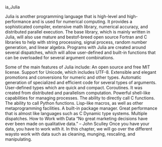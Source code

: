 


ia_Julia 

Julia	is	another	programming	language	that	is	high-level	and	high-performance and	is	used	for	numerical	computing.	It	provides	a	sophisticated	compiler, extensive	math	library,	numerical	accuracy,	and	distributed	parallel	execution. The	base	library,	which	is	mainly	written	in	Julia,	will	also	use	mature	and	bestof-breed	open	source	Fortran	and	C	libraries	to	help	with	string	processing, signal	process,	random	number	generation,	and	linear	algebra. Programs	with	Julia	are	created	around	several	dispatches,	which	will	allow user-defined	and	built-in	functions	that	can	be	overloaded	for	several	argument combinations. 


Some	of	the	main	features	of	Julia	include: 
An	open	source	and	free	MIT	license. Support	for	Unicode,	which	includes	UTF-8. Extensible	and	elegant	promotions	and	conversions	for	numeric	and other	types. 
Automatic	generation	of	specialized	and	efficient	code	for	several types	of	arguments. 
User-defined	types	which	are	quick	and	compact. 
Coroutines. It	was	created	from	distributed	and	parallelism	computation.
Powerful	shell-like	capabilities	for	managing	processes. 
The	ability	to	directly	call	C	functions. 
The	ability	to	call	Python	functions. Lisp-like	macros,	as	well	as	other	metaprogramming	facilities. 
A	built-in	package	manager. Great	performance	that	is	almost	like	languages	such	as	C Dynamic	type	systems. Multiple	dispatches.
How	to	Work	with	Data “No	great	marketing	decisions	have	ever	been	made	on	qualitative	data.”	– John	Sculley	
Once	you	have	your	data,	you	have	to	work	with	it.	In	this	chapter,	we	will	go over	the	different	waysto	work	with	data	such	as	cleaning,	munging,	rescaling, and	manipulating.
